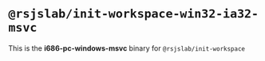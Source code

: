 # `@rsjslab/init-workspace-win32-ia32-msvc`

This is the **i686-pc-windows-msvc** binary for `@rsjslab/init-workspace`
